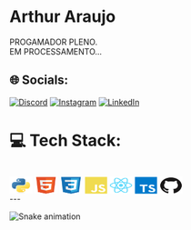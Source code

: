 # <strong>Arthur Araujo </strong>
PROGAMADOR PLENO.<br>
EM PROCESSAMENTO...<br>


## 🌐 Socials:
[![Discord](https://img.shields.io/badge/Discord-%237289DA.svg?logo=discord&logoColor=white)](https://discord.com/channels/@me)
[![Instagram](https://img.shields.io/badge/Instagram-%23E4405F.svg?logo=Instagram&logoColor=white)](https://instagram.com/_arthurarauj0)
[![LinkedIn](https://img.shields.io/badge/LinkedIn-%230077B5.svg?logo=linkedin&logoColor=white)](https://www.linkedin.com/in/arthur-araujo-373402194/) 

# 💻 Tech Stack:
<div style="display: inline_block"><br>
  <img align="center" alt="ATR-Python" height="30" width="40" src="https://raw.githubusercontent.com/devicons/devicon/master/icons/python/python-original.svg">
  <img align="center" alt="ATR-HTML" height="30" width="40" src="https://raw.githubusercontent.com/devicons/devicon/master/icons/html5/html5-original.svg">
  <img align="center" alt="ATR-CSS" height="30" width="40" src="https://raw.githubusercontent.com/devicons/devicon/master/icons/css3/css3-original.svg">
  <img align="center" alt="ATR-Js" height="30" width="40" src="https://raw.githubusercontent.com/devicons/devicon/master/icons/javascript/javascript-plain.svg">
  <img align="center" alt="ATR-React" height="30" width="40" src="https://raw.githubusercontent.com/devicons/devicon/master/icons/react/react-original.svg">
  <img align="center" alt="ATR-Typescript" height="30" width="40" src="https://raw.githubusercontent.com/devicons/devicon/master/icons/typescript/typescript-original.svg">
  <img align="center" alt="ATR-React" height="30" width="40" src="https://raw.githubusercontent.com/devicons/devicon/master/icons/github/github-original.svg">
</div>
<!--
## 📊 GitHub Stats:
![Anurag's GitHub stats](https://github-readme-stats.vercel.app/api?username=mearthur&show_icons=true&theme=merko)<br/>
![](https://github-readme-streak-stats.herokuapp.com/?user=mearthur&theme=chartreuse-dark&hide_border=true)<br/>
-->
<!--
[![](https://visitcount.itsvg.in/api?id=mearthur&icon=1&color=4)](https://visitcount.itsvg.in)
-->
---
<!-- Proudly created with GPRM ( https://gprm.itsvg.in ) -->

![Snake animation](https://github.com/LuigiGF/LuigiGF/blob/output/github-contribution-grid-snake.svg)
